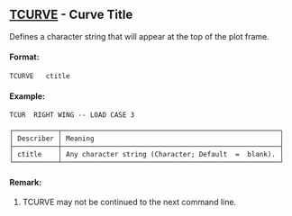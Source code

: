 ## [TCURVE](https://nexus.hexagon.com/documentationcenter/bundle/MSC_Nastran_2022.4/page/Nastran_Combined_Book/qrg/casecontrol4c/TOC.TCURVE.xhtml) - Curve Title

Defines a character string that will appear at the top of the plot frame.

#### Format:

```nastran
TCURVE   ctitle
```

#### Example:

```nastran
TCUR  RIGHT WING -- LOAD CASE 3
```

```text
┌───────────┬──────────────────────────────────────────────────────┐
│ Describer │ Meaning                                              │
├───────────┼──────────────────────────────────────────────────────┤
│ ctitle    │ Any character string (Character; Default  =  blank). │
└───────────┴──────────────────────────────────────────────────────┘
```
#### Remark:

1. TCURVE may not be continued to the next command line.

